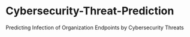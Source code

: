 # Cybersecurity-Threat-Prediction
Predicting Infection of Organization Endpoints by Cybersecurity Threats
